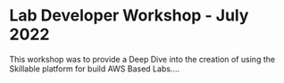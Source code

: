 # Lab Developer Workshop - July 2022

This workshop was to provide a Deep Dive into the creation of using the Skillable platform for build AWS Based Labs....
